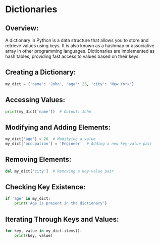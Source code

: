# Dictionaries

## Overview:
A dictionary in Python is a data structure that allows you to store and retrieve values using keys. It is also known as a hashmap or associative array in other programming languages. Dictionaries are implemented as hash tables, providing fast access to values based on their keys.

## Creating a Dictionary:
```python
my_dict = {'name': 'John', 'age': 25, 'city': 'New York'}
```

## Accessing Values:
```python
print(my_dict['name'])  # Output: John
```

## Modifying and Adding Elements:
```python
my_dict['age'] = 26  # Modifying a value
my_dict['occupation'] = 'Engineer'  # Adding a new key-value pair
```

## Removing Elements:
```python
del my_dict['city']  # Removing a key-value pair
```

## Checking Key Existence:
```python
if 'age' in my_dict:
    print('Age is present in the dictionary')
```

## Iterating Through Keys and Values:
```python
for key, value in my_dict.items():
    print(key, value)
```